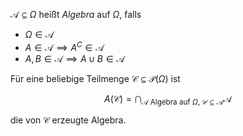 $\mathcal{A} \subseteq \Omega$ heißt *Algebra* auf $\Omega$, falls
- $\Omega \in \mathcal{A}$
- $A \in \mathcal{A} \implies A^C \in \mathcal{A}$
- $A, B \in \mathcal{A} \implies A \cup B \in \mathcal{A}$

Für eine beliebige Teilmenge $\mathcal{C} \subseteq \mathcal{P}(\Omega)$ ist

$$
	A(\mathcal{C}) = \bigcap_{\mathcal{A} \text{ Algebra auf } \Omega, \ \mathcal{C} \subseteq \mathcal{A}} \mathcal{A}
$$

die von $\mathcal{C}$ erzeugte Algebra.